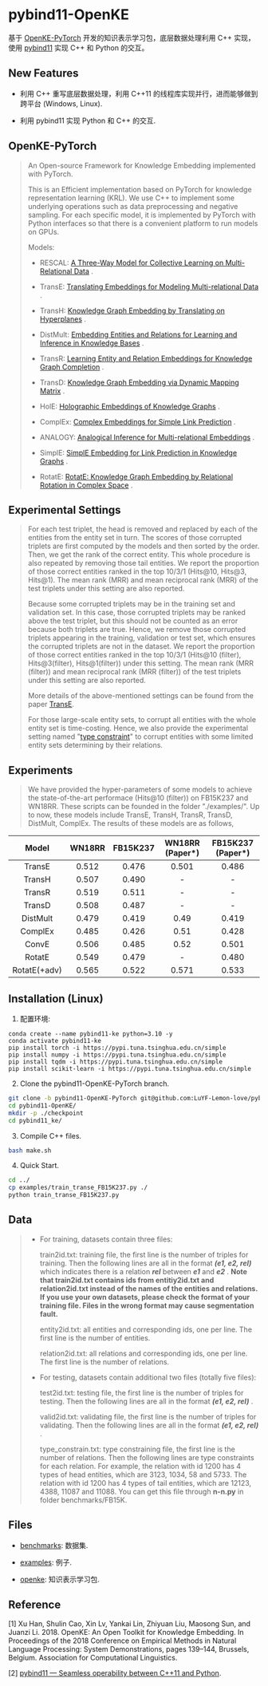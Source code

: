 # pybind11-OpenKE

基于 [OpenKE-PyTorch](https://github.com/thunlp/OpenKE/tree/OpenKE-PyTorch) 开发的知识表示学习包，底层数据处理利用 C++ 实现，使用 [pybind11](https://github.com/pybind/pybind11) 实现 C++ 和 Python 的交互。

## New Features

- 利用 C++ 重写底层数据处理，利用 C++11 的线程库实现并行，进而能够做到跨平台 (Windows, Linux).

- 利用 pybind11 实现 Python 和 C++ 的交互.

## OpenKE-PyTorch

>An Open-source Framework for Knowledge Embedding implemented with PyTorch.
>
>This is an Efficient implementation based on PyTorch for knowledge representation learning (KRL). We use C++ to implement some underlying operations such as data preprocessing and negative sampling. For each specific model, it is implemented by PyTorch with Python interfaces so that there is a convenient platform to run models on GPUs.
>
>Models:
>
>- RESCAL: [A Three-Way Model for Collective Learning on Multi-Relational Data](https://icml.cc/Conferences/2011/papers/438_icmlpaper.pdf) .
>
>- TransE: [Translating Embeddings for Modeling Multi-relational Data](https://proceedings.neurips.cc/paper_files/paper/2013/hash/1cecc7a77928ca8133fa24680a88d2f9-Abstract.html) .
>
>- TransH: [Knowledge Graph Embedding by Translating on Hyperplanes](https://ojs.aaai.org/index.php/AAAI/article/view/8870) .
>
>- DistMult: [Embedding Entities and Relations for Learning and Inference in Knowledge Bases](https://arxiv.org/abs/1412.6575) .
>
>- TransR: [Learning Entity and Relation Embeddings for Knowledge Graph Completion](https://ojs.aaai.org/index.php/AAAI/article/view/9491) .
>
>- TransD: [Knowledge Graph Embedding via Dynamic Mapping Matrix](https://aclanthology.org/P15-1067/) .
>
>- HolE: [Holographic Embeddings of Knowledge Graphs](https://ojs.aaai.org/index.php/AAAI/article/view/10314) .
>
>- ComplEx: [Complex Embeddings for Simple Link Prediction](https://arxiv.org/abs/1606.06357) .
>
>- ANALOGY: [Analogical Inference for Multi-relational Embeddings](https://proceedings.mlr.press/v70/liu17d.html) .
>
>- SimplE: [SimplE Embedding for Link Prediction in Knowledge Graphs](https://proceedings.neurips.cc/paper_files/paper/2018/hash/b2ab001909a8a6f04b51920306046ce5-Abstract.html) .
>
>- RotatE: [RotatE: Knowledge Graph Embedding by Relational Rotation in Complex Space](https://openreview.net/forum?id=HkgEQnRqYQ) .

## Experimental Settings

>For each test triplet, the head is removed and replaced by each of the entities from the entity set in turn. The scores of those corrupted triplets are first computed by the models and then sorted by the order. Then, we get the rank of the correct entity. This whole procedure is also repeated by removing those tail entities. We report the proportion of those correct entities ranked in the top 10/3/1 (Hits@10, Hits@3, Hits@1). The mean rank (MRR) and mean reciprocal rank (MRR) of the test triplets under this setting are also reported.
>
>Because some corrupted triplets may be in the training set and validation set. In this case, those corrupted triplets may be ranked above the test triplet, but this should not be counted as an error because both triplets are true. Hence, we remove those corrupted triplets appearing in the training, validation or test set, which ensures the corrupted triplets are not in the dataset. We report the proportion of those correct entities ranked in the top 10/3/1 (Hits@10 (filter), Hits@3(filter), Hits@1(filter)) under this setting. The mean rank (MRR (filter)) and mean reciprocal rank (MRR (filter)) of the test triplets under this setting are also reported.
>
>More details of the above-mentioned settings can be found from the paper [TransE](http://papers.nips.cc/paper/5071-translating-embeddings-for-modeling-multi-relational-data.pdf).
>
>For those large-scale entity sets, to corrupt all entities with the whole entity set is time-costing. Hence, we also provide the experimental setting named "[type constraint](https://www.dbs.ifi.lmu.de/~krompass/papers/TypeConstrainedRepresentationLearningInKnowledgeGraphs.pdf)" to corrupt entities with some limited entity sets determining by their relations.

## Experiments

>We have provided the hyper-parameters of some models to achieve the state-of-the-art performace (Hits@10 (filter)) on FB15K237 and WN18RR. These scripts can be founded in the folder "./examples/". Up to now, these models include TransE, TransH, TransR, TransD, DistMult, ComplEx. The results of these models are as follows,

|Model|WN18RR|FB15K237|WN18RR (Paper\*)|FB15K237 (Paper\*)|
|:-:|:-:|:-:|:-:|:-:|
|TransE|0.512|0.476|0.501|0.486|
|TransH|0.507|0.490|-|-|
|TransR|0.519|0.511|-|-|
|TransD|0.508|0.487|-|-|
|DistMult|0.479|0.419|0.49|0.419|
|ComplEx|0.485|0.426|0.51|0.428|
|ConvE|0.506|0.485|0.52|0.501|
|RotatE|0.549|0.479|-|0.480|
|RotatE(+adv)|0.565|0.522|0.571|0.533|

## Installation (Linux)

1. 配置环境:

```shell
conda create --name pybind11-ke python=3.10 -y
conda activate pybind11-ke
pip install torch -i https://pypi.tuna.tsinghua.edu.cn/simple
pip install numpy -i https://pypi.tuna.tsinghua.edu.cn/simple
pip install tqdm -i https://pypi.tuna.tsinghua.edu.cn/simple
pip install scikit-learn -i https://pypi.tuna.tsinghua.edu.cn/simple
```

2. Clone the pybind11-OpenKE-PyTorch branch.

```bash
git clone -b pybind11-OpenKE-PyTorch git@github.com:LuYF-Lemon-love/pybind11-OpenKE.git --depth 1
cd pybind11-OpenKE/
mkdir -p ./checkpoint
cd pybind11_ke/
```

3. Compile C++ files.

```bash
bash make.sh
```

4. Quick Start.

```bash
cd ../
cp examples/train_transe_FB15K237.py ./
python train_transe_FB15K237.py
```

## Data

>* For training, datasets contain three files:
>
>   train2id.txt: training file, the first line is the number of triples for training. Then the following lines are all in the format ***(e1, e2, rel)*** which indicates there is a relation ***rel*** between ***e1*** and ***e2*** . **Note that train2id.txt contains ids from entitiy2id.txt and relation2id.txt instead of the names of the entities and relations. If you use your own datasets, please check the format of your training file. Files in the wrong format may cause segmentation fault.**
>
>   entity2id.txt: all entities and corresponding ids, one per line. The first line is the number of entities.
>
>   relation2id.txt: all relations and corresponding ids, one per line. The first line is the number of relations.
>
>* For testing, datasets contain additional two files (totally five files):
>
>   test2id.txt: testing file, the first line is the number of triples for testing. Then the following lines are all in the format ***(e1, e2, rel)*** .
>
>   valid2id.txt: validating file, the first line is the number of triples for validating. Then the following lines are all in the format ***(e1, e2, rel)*** .
>
>   type_constrain.txt: type constraining file, the first line is the number of relations. Then the following lines are type constraints for each relation. For example, the relation with id 1200 has 4 types of head entities, which are 3123, 1034, 58 and 5733. The relation with id 1200 has 4 types of tail entities, which are 12123, 4388, 11087 and 11088. You can get this file through **n-n.py** in folder benchmarks/FB15K.

## Files

- [benchmarks](./benchmarks/): 数据集.

- [examples](./examples/): 例子.

- [openke](./openke/): 知识表示学习包.

## Reference

[1] Xu Han, Shulin Cao, Xin Lv, Yankai Lin, Zhiyuan Liu, Maosong Sun, and Juanzi Li. 2018. OpenKE: An Open Toolkit for Knowledge Embedding. In Proceedings of the 2018 Conference on Empirical Methods in Natural Language Processing: System Demonstrations, pages 139–144, Brussels, Belgium. Association for Computational Linguistics.

[2] [pybind11 — Seamless operability between C++11 and Python](https://github.com/pybind/pybind11).
